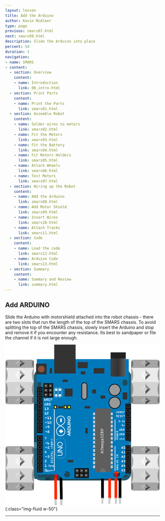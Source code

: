 ```yaml
---
layout: lesson
title: Add the Arduino
author: Kevin McAleer
type: page
previous: smars07.html
next: smars09.html
description: Slide the Arduino into place
percent: 54
duration: 1
navigation:
- name: SMARS
- content:
  - section: Overview
    content:
    - name: Introduction
      link: 00_intro.html
  - section: Print Parts
    content:
    - name: Print the Parts
      link: smars01.html
  - section: Assemble Robot
    content:
    - name: Solder wires to motors
      link: smars02.html
    - name: Fit the Motors
      link: smars03.html
    - name: Fit the Battery
      link: smars04.html
    - name: Fit Motors Holders
      link: smars05.html
    - name: Attach Wheels
      link: smars06.html
    - name: Test Motors
      link: smars07.html
  - section: Wiring up the Robot
    content:
    - name: Add the Arduino
      link: smars08.html
    - name: Add Motor Shield
      link: smars09.html
    - name: Insert Wires
      link: smars10.html
    - name: Attach Tracks
      link: smars11.html
  - section: Code
    content:
    - name: Load the code
      link: smars12.html
    - name: Arduino Code
      link: smars13.html
  - section: Summary
    content:
    - name: Summary and Review
      link: summary.html
---
```



## Add ARDUINO

Slide the Arduino with motorshield attached into the robot chassis - there are two slots that run the length of the top of the SMARS chassis. To avoid splitting the top of the SMARS chassis, slowly insert the Arduino and stop and remove it if you encounter any resistance. Its best to sandpaper or file the channel if it is not large enough.

![Arduino](assets/arduino.png){:class="img-fluid w-50"}

---

